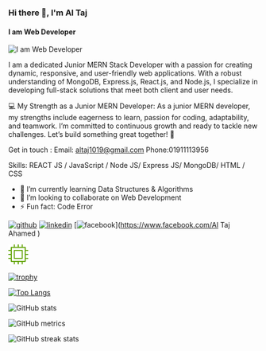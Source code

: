 ### Hi there 👋, I'm Al Taj
#### I am Web Developer
![I am Web Developer](https://scontent.fdac99-1.fna.fbcdn.net/v/t39.30808-6/447209971_1360973635292911_3437251470273616180_n.jpg?_nc_cat=104&ccb=1-7&_nc_sid=6ee11a&_nc_eui2=AeG0fX2vIsKMt6xMy1y5oe_zc4NpqmzCEgRzg2mqbMISBMm76dPRvl8PgGdpaKYI2yLfkL80CY7U_rXyaSwSAQh6&_nc_ohc=61f8IPult0sQ7kNvgHeFsmr&_nc_ht=scontent.fdac99-1.fna&oh=00_AYCY52N05wWrb9nclUUEEyZQ_nlCJQnoLDJYHflPH9d64A&oe=66820E79)

I am a dedicated Junior MERN Stack Developer with a passion for creating dynamic, responsive, and user-friendly web applications. With a robust understanding of MongoDB, Express.js, React.js, and Node.js, I specialize in developing full-stack solutions that meet both client and user needs.

💻 My Strength as a Junior MERN Developer:
As a junior MERN developer, my strengths include eagerness to learn, passion for coding, adaptability, and teamwork. I’m committed to continuous growth and ready to tackle new challenges. Let’s build something great together! 💪

Get in touch :
Email: altaj1019@gmail.com
Phone:01911113956

Skills:  REACT JS / JavaScript / Node JS/ Express JS/ MongoDB/ HTML / CSS

- 🌱 I’m currently learning Data Structures & Algorithms 
- 👯 I’m looking to collaborate on Web Development 
- ⚡ Fun fact: Code Error 


[<img src='https://cdn.jsdelivr.net/npm/simple-icons@3.0.1/icons/github.svg' alt='github' height='40'>](https://github.com/altaj1)  [<img src='https://cdn.jsdelivr.net/npm/simple-icons@3.0.1/icons/linkedin.svg' alt='linkedin' height='40'>](https://www.linkedin.com/in/altaj1/)  [<img src='https://cdn.jsdelivr.net/npm/simple-icons@3.0.1/icons/facebook.svg' alt='facebook' height='40'>](https://www.facebook.com/Al Taj Ahamed )  

<a href='https://docs.github.com/en/developers'><img src='https://raw.githubusercontent.com/acervenky/animated-github-badges/master/assets/devbadge.gif' width='40' height='40'></a> 

[![trophy](https://github-profile-trophy.vercel.app/?username=altaj1)](https://github.com/ryo-ma/github-profile-trophy)

[![Top Langs](https://github-readme-stats.vercel.app/api/top-langs/?username=altaj1)](https://github.com/anuraghazra/github-readme-stats)

![GitHub stats](https://github-readme-stats.vercel.app/api?username=altaj1&show_icons=true&count_private=true)  

![GitHub metrics](https://metrics.lecoq.io/altaj1)  

![GitHub streak stats](https://streak-stats.demolab.com/?user=altaj1)  


